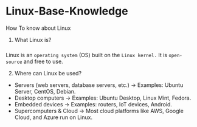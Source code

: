 # Linux-Base-Knowledge
How To know about Linux

1. What Linux is?
###
Linux is an `operating system` (OS) built on the `Linux kernel.` It is `open-source` and free to use.

2. Where can Linux be used?

- Servers (web servers, database servers, etc.) → Examples: Ubuntu Server, CentOS, Debian.
- Desktop computers → Examples: Ubuntu Desktop, Linux Mint, Fedora.
- Embedded devices → Examples: routers, IoT devices, Android.
- Supercomputers & Cloud → Most cloud platforms like AWS, Google Cloud, and Azure run on Linux.
